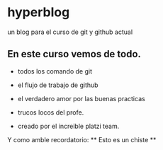 # hyperblog
un blog para el curso de git y github  actual

## En este curso vemos de todo.

* todos los comando de git
* el flujo de trabajo de github
* el verdadero amor por las buenas practicas
* trucos locos del profe.

* creado por el increible platzi team.


Y como amble recordatorio: ** Esto es un chiste **


